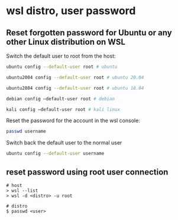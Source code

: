 # wsl distro, user password

## Reset forgotten password for Ubuntu or any other Linux distribution on WSL

Switch the default user to root from the host:

```sh
ubuntu config --default-user root # ubuntu

ubuntu2004 config --default-user root # ubuntu 20.04

ubuntu2804 config --default-user root # ubuntu 18.04

debian config –default-user root # debian

kali config –default-user root # kali linux
```

Reset the password for the account in the wsl console:

```sh
passwd username
```

Switch back the default user to the normal user

```sh
ubuntu config --default-user username
```

## reset password using root user connection

```
# host
> wsl --list
> wsl -d <distro> -u root

# distro
$ passwd <user>
```
